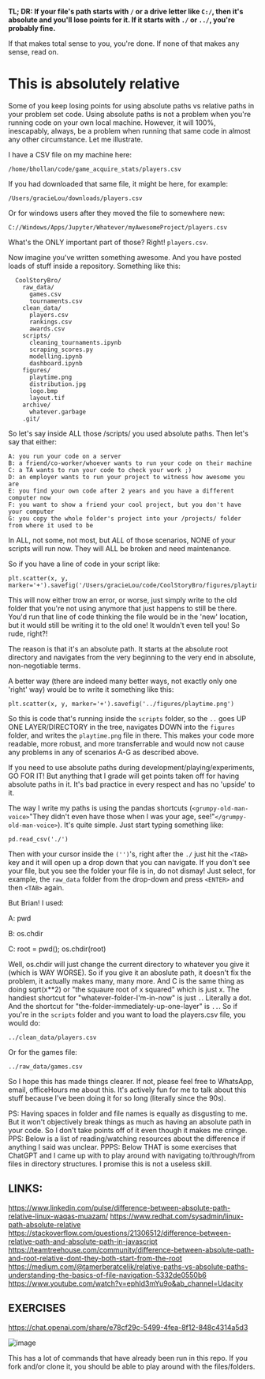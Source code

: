 **TL; DR: If your file's path starts with `/` or a drive letter like `C:/`, then it's absolute and you'll lose points for it. If it starts with `./` or `../`, you're probably fine.**

If that makes total sense to you, you're done. If none of that makes any sense, read on.

# This is absolutely relative


Some of you keep losing points for using absolute paths vs relative paths in your problem set code. Using absolute paths is not a problem when you're running code on your own local machine. However, it will 100%, inescapably, always, be a problem when running that same code in almost any other circumstance. Let me illustrate.

I have a CSV file on my machine here:
```
/home/bhollan/code/game_acquire_stats/players.csv
```

If you had downloaded that same file, it might be here, for example:
```
/Users/gracieLou/downloads/players.csv
```

Or for windows users after they moved the file to somewhere new:
```
C://Windows/Apps/Jupyter/Whatever/myAwesomeProject/players.csv
```

What's the ONLY important part of those? Right! `players.csv`.

Now imagine you've written something awesome. And you have posted loads of stuff inside a repository. Something like this:
```
  CoolStoryBro/
    raw_data/
      games.csv
      tournaments.csv
    clean_data/
      players.csv
      rankings.csv
      awards.csv
    scripts/
      cleaning_tournaments.ipynb
      scraping_scores.py
      modelling.ipynb
      dashboard.ipynb
    figures/
      playtime.png
      distribution.jpg
      logo.bmp
      layout.tif
    archive/
      whatever.garbage
    .git/
```


So let's say inside ALL those /scripts/ you used absolute paths. Then let's say that either:

```
A: you run your code on a server
B: a friend/co-worker/whoever wants to run your code on their machine
C: a TA wants to run your code to check your work ;)
D: an employer wants to run your project to witness how awesome you are
E: you find your own code after 2 years and you have a different computer now
F: you want to show a friend your cool project, but you don't have your computer
G: you copy the whole folder's project into your /projects/ folder from where it used to be
```

In ALL, not some, not most, but _ALL_ of those scenarios, NONE of your scripts will run now. They will ALL be broken and need maintenance.

So if you have a line of code in your script like:
```
plt.scatter(x, y, marker='+').savefig('/Users/gracieLou/code/CoolStoryBro/figures/playtime.png')
```

This will now either trow an error, or worse, just simply write to the old folder that you're not using anymore that just happens to still be there. You'd run that line of code thinking the file would be in the 'new' location, but it would still be writing it to the old one! It wouldn't even tell you! So rude, right?!

The reason is that it's an absolute path. It starts at the absolute root directory and navigates from the very beginning to the very end in absolute, non-negotiable terms.

A better way (there are indeed many better ways, not exactly only one 'right' way) would be to write it something like this:
```
plt.scatter(x, y, marker='+').savefig('../figures/playtime.png')
```

So this is code that's running inside the `scripts` folder, so the `..` goes UP ONE LAYER/DIRECTORY in the tree, navigates DOWN into the `figures` folder, and writes the `playtime.png` file in there. This makes your code more readable, more robust, and more transferrable and would now not cause any problems in any of scenarios A-G as described above.

If you need to use absolute paths during development/playing/experiments, GO FOR IT! But anything that I grade will get points taken off for having absolute paths in it. It's bad practice in every respect and has no 'upside' to it.

The way I write my paths is using the pandas shortcuts (`<grumpy-old-man-voice>`"They didn't even have those when I was your age, see!"`</grumpy-old-man-voice>`).  It's quite simple. Just start typing something like:
```
pd.read_csv('./')
```
Then with your cursor inside the `('')`'s, right after the `./` just hit the `<TAB>` key and it will open up a drop down that you can navigate. If you don't see your file, but you see the folder your file is in, do not dismay! Just select, for example, the `raw_data` folder from the drop-down and press `<ENTER>` and then `<TAB>` again.


But Brian! I used:

A: pwd

B: os.chdir

C: root = pwd();  os.chdir(root)

Well, os.chdir will just change the current directory to whatever you give it (which is WAY WORSE). So if you give it an aboslute path, it doesn't fix the problem, it actually makes many, many more. And C is the same thing as doing sqrt(x**2) or "the squaure root of x squared" which is just x. The handiest shortcut for "whatever-folder-I'm-in-now" is just `.`.  Literally a dot. And the shortcut for "the-folder-immediately-up-one-layer" is `..`. So if you're in the `scripts` folder and you want to load the players.csv file, you would do:
```
../clean_data/players.csv
```

Or for the games file:

```
../raw_data/games.csv
```

So I hope this has made things clearer. If not, please feel free to WhatsApp, email, officeHours me about this. It's actively fun for me to talk about this stuff because I've been doing it for so long (literally since the 90s).

PS:
Having spaces in folder and file names is equally as disgusting to me. But it won't objectively break things as much as having an absolute path in your code. So I don't take points off of it even though it makes me cringe.
PPS:
Below is a list of reading/watching resources about the difference if anything I said was unclear. 
PPPS:
Below THAT is some exercises that ChatGPT and I came up with to play around with navigating to/through/from files in directory structures. I promise this is not a useless skill.



LINKS:
------------------
https://www.linkedin.com/pulse/difference-between-absolute-path-relative-linux-waqas-muazam/
https://www.redhat.com/sysadmin/linux-path-absolute-relative
https://stackoverflow.com/questions/21306512/difference-between-relative-path-and-absolute-path-in-javascript
https://teamtreehouse.com/community/difference-between-absolute-path-and-root-relative-dont-they-both-start-from-the-root
https://medium.com/@tamerberatcelik/relative-paths-vs-absolute-paths-understanding-the-basics-of-file-navigation-5332de0550b6
https://www.youtube.com/watch?v=ephId3mYu9o&ab_channel=Udacity


EXERCISES
------------------
https://chat.openai.com/share/e78cf29c-5499-4fea-8f12-848c4314a5d3

![image](https://github.com/bhollan/folder_practice/assets/8443608/b285fbfa-ca7d-434f-ae2b-713548bec9de)


This has a lot of commands that have already been run in this repo.
If you fork and/or clone it, you should be able to play around with the files/folders.
